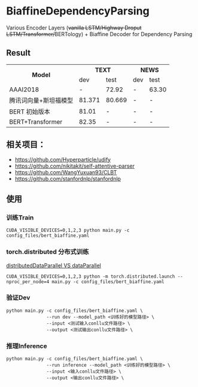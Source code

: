 # BiaffineDependencyParsing
Various Encoder Layers (~~vanilla LSTM/Highway Droput LSTM/Transformer/~~BERTology) + Biaffine Decoder for Dependency Parsing
## Result

<table><tr><th rowspan="2">Model</th><th colspan="2">TEXT</th><th colspan="2">NEWS</th></tr><tr><td>dev</td><td>test</td><td>dev</td><td>test</td></tr><tr><td>AAAI2018</td><td>-</td><td>72.92</td><td>-</td><td>63.30</td></tr><tr><td>腾讯词向量+斯坦福模型</td><td>81.371</td><td>80.669</td><td>-</td><td>-</td></tr><tr><td>BERT 初始版本</td><td>81.01</td><td>-</td><td>-</td><td>-</td></tr><tr><td>BERT+Transformer</td><td>82.35</td><td>-</td><td>-</td><td>-</td></tr></table>

## 相关项目：
- https://github.com/Hyperparticle/udify
- https://github.com/nikitakit/self-attentive-parser
- https://github.com/WangYuxuan93/CLBT
- https://github.com/stanfordnlp/stanfordnlp

## 使用
### 训练Train
```shell
CUDA_VISIBLE_DEVICES=0,1,2,3 python main.py -c config_files/bert_biaffine.yaml
```
### torch.distributed 分布式训练

[distributedDataParallel VS dataParallel](parallelTrain.md)

```shell script
CUDA_VISIBLE_DEVICES=0,1,2,3 python -m torch.distributed.launch --nproc_per_node=4 main.py -c config_files/bert_biaffine.yaml
```

### 验证Dev
```shell
python main.py -c config_files/bert_biaffine.yaml \
               --run dev --model_path <训练好的模型路径> \
               --input <测试输入conllu文件路径> \
               --output <测试输出conllu文件路径> \
```
### 推理Inference
```shell
python main.py -c config_files/bert_biaffine.yaml \
               --run inference --model_path <训练好的模型路径> \
               --input <输入conllu文件路径> \
               --output <输出conllu文件路径> \
```
